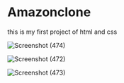 # Amazonclone
this is my first project of html and css

![Screenshot (474)](https://github.com/MehrotraSneha/Amazonclone/assets/172880705/ca97e957-80e6-49a9-aed1-f1326835d5a3)

![Screenshot (472)](https://github.com/MehrotraSneha/Amazonclone/assets/172880705/f530697d-cfa6-4fde-b234-edeecbcc02cb)

![Screenshot (473)](https://github.com/MehrotraSneha/Amazonclone/assets/172880705/7dc8c947-211b-44b0-8f2c-09a9cb4e4eda)
